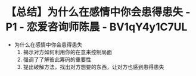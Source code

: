 # 【总结】为什么在感情中你会患得患失 - P1 - 恋爱咨询师陈晨 - BV1qY4y1C7UL

-   为什么在感情中你会患得患失
    1.  揭示对方如何利用你的在意来控制局面
    2.  强调了了解彼此筹码的重要性
    3.  提出破解方法，找出对方想要的东西，让对方也感到患得患失